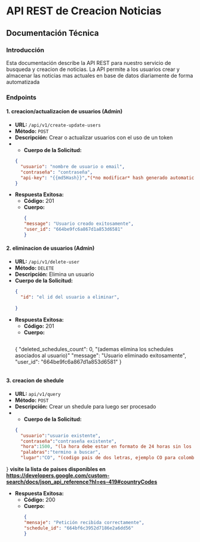 # API REST de Creacion Noticias

## Documentación Técnica

### Introducción
Esta documentación describe la API REST para nuestro servicio de busqueda y creacion de noticias. La API permite a los usuarios crear y almacenar las noticias mas actuales en base de datos diariamente de forma automatizada

### Endpoints

#### 1. creacion/actualizacion de usuarios (Admin)
- **URL:** `/api/v1/create-update-users`
- **Método:** `POST`
- **Descripción:** Crear o actualizar usuarios con el uso de un token
- - **Cuerpo de la Solicitud:**
  ```json
  {
    "usuario": "nombre de usuario o email",
    "contraseña": "contraseña",
    "api-key": "{{md5Hash}}","(*no modificar* hash generado automaticamente con postman)"
  }

- **Respuesta Exitosa:**
  - **Código:** 201
  - **Cuerpo:**
    ```json
    {
    "message": "Usuario creado exitosamente",
    "user_id": "664be9fc6a867d1a853d6581"
    }
    ```



#### 2. eliminacion de usuarios (Admin)
- **URL:** `/api/v1/delete-user`
- **Método:** `DELETE`
- **Descripción:** Elimina un usuario
- **Cuerpo de la Solicitud:**
  ```json
  {
    "id": "el id del usuario a eliminar",
    
  }

- **Respuesta Exitosa:**
  - **Código:** 201
  - **Cuerpo:**
    ```json
   {
    "deleted_schedules_count": 0, "(ademas elimina los schedules asociados al usuario)"
    "message": "Usuario eliminado exitosamente",
    "user_id": "664be9fc6a867d1a853d6581"
}
    ```

#### 3. creacion de shedule
- **URL:** `api/v1/query`
- **Método:** `POST`
- **Descripción:** Crear un shedule para luego ser procesado
- - **Cuerpo de la Solicitud:**
  ```json
  {
	"usuario":"usuario existente",
    "contraseña":"contraseña existente",
    "hora":1500, "(la hora debe estar en formato de 24 horas sin los ':', ejemplo 1500 para las 3 de la tarde)"
	"palabras":"termino a buscar",
    "lugar":"CO", "(codigo pais de dos letras, ejemplo CO para colombia)"
}
**visite la lista de paises disponibles en https://developers.google.com/custom-search/docs/json_api_reference?hl=es-419#countryCodes** 

- **Respuesta Exitosa:**
  - **Código:** 200
  - **Cuerpo:**
    ```json
    {
    "mensaje": "Petición recibida correctamente",
    "schedule_id": "664bf6c3952d7186e2a6dd56"
    }
    ```